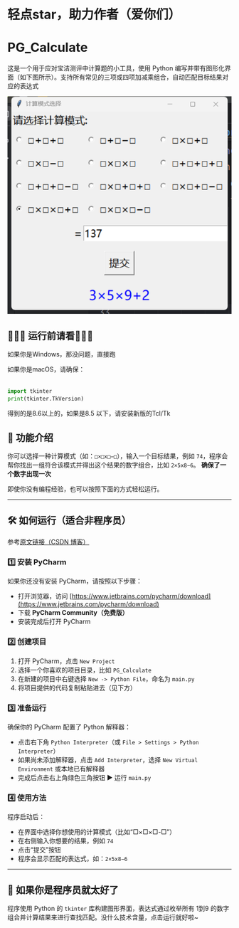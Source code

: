 # 轻点star，助力作者（爱你们）
# PG_Calculate

这是一个用于应对宝洁测评中计算题的小工具，使用 Python 编写并带有图形化界面（如下图所示）。支持所有常见的三项或四项加减乘组合，自动匹配目标结果对应的表达式

![运行示意图](out_new.png)

## 🌟🌟🌟 运行前请看🌟🌟🌟
如果你是Windows，那没问题，直接跑

如果你是macOS，请确保：

```python

import tkinter
print(tkinter.TkVersion)
```

得到的是8.6以上的，如果是8.5  以下，请安装新版的Tcl/Tk


## 🌟 功能介绍

你可以选择一种计算模式（如：`□×□x□−□`），输入一个目标结果，例如 `74`，程序会帮你找出一组符合该模式并得出这个结果的数字组合，比如 `2×5x8−6`。
**确保了一个数字出现一次**

即使你没有编程经验，也可以按照下面的方式轻松运行。

---

## 🛠 如何运行（适合非程序员）
参考[原文链接（CSDN 博客）](https://blog.csdn.net/m0_65482549/article/details/146441346?fromshare=blogdetail&sharetype=blogdetail&sharerId=146441346&sharerefer=PC&sharesource=qq_52254040&sharefrom=from_link)


### 1️⃣ 安装 PyCharm

如果你还没有安装 PyCharm，请按照以下步骤：

- 打开浏览器，访问 [https://www.jetbrains.com/pycharm/download](https://www.jetbrains.com/pycharm/download)
- 下载 **PyCharm Community（免费版）**
- 安装完成后打开 PyCharm

### 2️⃣ 创建项目

1. 打开 PyCharm，点击 `New Project`
2. 选择一个你喜欢的项目目录，比如 `PG_Calculate`
3. 在新建的项目中右键选择 `New -> Python File`，命名为 `main.py`
4. 将项目提供的代码复制粘贴进去（见下方）

### 3️⃣ 准备运行

确保你的 PyCharm 配置了 Python 解释器：

- 点击右下角 `Python Interpreter`（或 `File > Settings > Python Interpreter`）
- 如果尚未添加解释器，点击 `Add Interpreter`，选择 `New Virtual Environment` 或本地已有解释器
- 完成后点击右上角绿色三角按钮 ▶ 运行 `main.py`

### 4️⃣ 使用方法

程序启动后：

- 在界面中选择你想使用的计算模式（比如“□×□×□-□”）
- 在右侧输入你想要的结果，例如 `74`
- 点击“提交”按钮
- 程序会显示匹配的表达式，如：`2×5x8−6`

---

## 🧠 如果你是程序员就太好了

程序使用 Python 的 `tkinter` 库构建图形界面，表达式通过枚举所有 1到9 的数字组合并计算结果来进行查找匹配。没什么技术含量，点击运行就好啦~
